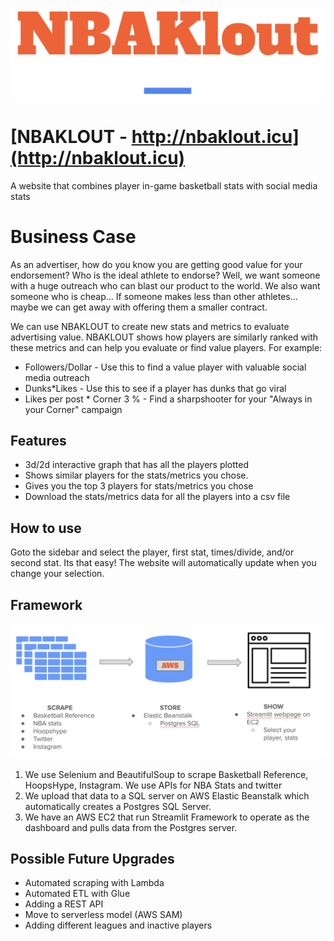 ![logo](https://github.com/rphillip/NBAKloutApp/blob/main/logo.png)
# [NBAKLOUT - http://nbaklout.icu](http://nbaklout.icu) 
A website that combines player in-game basketball stats with social media stats

# Business Case
As an advertiser, how do you know you are getting good value for your endorsement?
Who is the ideal athlete to endorse?
Well, we want someone with a huge outreach who can blast our product to the world.
We also want someone who is cheap… If someone makes less than other athletes… maybe we can get away with offering them a smaller contract.

We can use NBAKLOUT to create new stats and metrics to evaluate advertising value.
NBAKLOUT shows how players are similarly ranked with these metrics and can help you evaluate or find value players.
For example:
 - Followers/Dollar - Use this to find a value player with valuable social media outreach
 - Dunks*Likes - Use this to see if a player has dunks that go viral
 - Likes per post * Corner 3 % - Find a sharpshooter for your "Always in your Corner" campaign

## Features

- 3d/2d interactive graph that has all the players plotted
- Shows similar players for the stats/metrics you chose.
- Gives you the top 3 players for stats/metrics you chose
- Download the stats/metrics data for all the players into a csv file

## How to use
Goto the sidebar and select the player, first stat, times/divide, and/or second stat.
Its that easy! The website will automatically update when you change your selection.

## Framework
![framework](https://github.com/rphillip/NBAKloutApp/blob/main/framework.png)

1. We use Selenium and BeautifulSoup to scrape Basketball Reference, HoopsHype, Instagram. We use APIs for NBA Stats and twitter
2. We upload that data to a SQL server on AWS Elastic Beanstalk which automatically creates a Postgres SQL Server.
3. We have an AWS EC2 that run Streamlit Framework to operate as the dashboard and pulls data from the Postgres server.

## Possible Future Upgrades
- Automated scraping with Lambda
- Automated ETL with Glue
- Adding a REST API
- Move to serverless model (AWS SAM)
- Adding different leagues and inactive players
